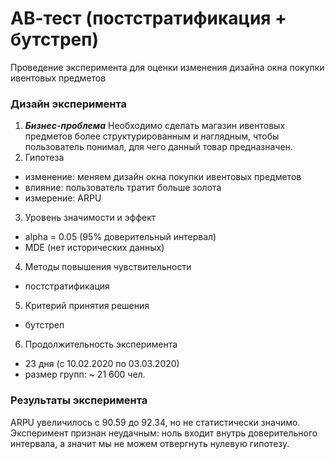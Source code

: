 # АВ-тест (постстратификация + бутстреп)
Проведение эксперимента для оценки изменения дизайна окна покупки ивентовых предметов

### Дизайн эксперимента
1) ***Бизнес-проблема***
   Необходимо сделать магазин ивентовых предметов более структурированным и наглядным, чтобы пользователь понимал, для чего данный товар предназначен.
3) Гипотеза
- изменение: меняем дизайн окна покупки ивентовых предметов
- влияние: пользователь тратит больше золота
- измерение: ARPU
3) Уровень значимости и эффект
- alpha = 0.05 (95% доверительный интервал)
- MDE (нет исторических данных)
4) Методы повышения чувствительности
- постстратификация
5) Критерий принятия решения
- бутстреп
6) Продолжительность эксперимента
- 23 дня (с 10.02.2020 по 03.03.2020)
- размер групп: ~ 21 600 чел.

### Результаты эксперимента
ARPU увеличилось с 90.59 до 92.34, но не статистически значимо. Эксперимент признан неудачным: ноль входит внутрь доверительного интервала, а значит мы не можем отвергнуть нулевую гипотезу.
